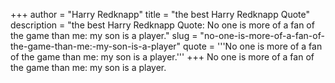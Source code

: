 +++
author = "Harry Redknapp"
title = "the best Harry Redknapp Quote"
description = "the best Harry Redknapp Quote: No one is more of a fan of the game than me: my son is a player."
slug = "no-one-is-more-of-a-fan-of-the-game-than-me:-my-son-is-a-player"
quote = '''No one is more of a fan of the game than me: my son is a player.'''
+++
No one is more of a fan of the game than me: my son is a player.
